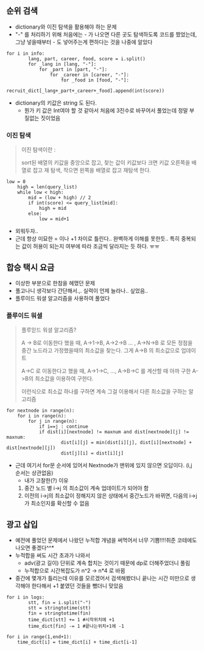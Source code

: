 ## 순위 검색
- dictionary와 이진 탐색을 활용해야 하는 문제
- "-" 를 처리하기 위해 처음에는 - 가 나오면 다른 곳도 탐색하도록 코드를 짰었는데, 그냥 넣을때부터 - 도 넣어주는게 편하다는 것을 나중에 알았다

```
for i in info:
        lang, part, career, food, score = i.split()
        for _lang in [lang, "-"]:
            for _part in [part, "-"]:
                for _career in [career, "-"]:
                    for _food in [food, "-"]:
                        recruit_dict[_lang+_part+_career+_food].append(int(score))
```
- dictionary의 키값은 string 도 된다. 
    - 뭔가 키 값은 Int여야 할 것 같아서 처음에 3진수로 바꾸어서 풀었는데 정말 부질없는 짓이었음 


### 이진 탐색
> 이진 탐색이란 : 
>
> sort된 배열의 키값을 중앙으로 잡고, 찾는 값이 키값보다 크면 키값 오른쪽을 배열로 잡고 재 탐색, 작으면 왼쪽을 배열로 잡고 재탐색 한다.
```
low = 0
    high = len(query_list)
    while low < high:
        mid = (low + high) // 2
        if int(score) <= query_list[mid]:
            high = mid
        else:
            low = mid+1
```
- 외워두자.. 
- 근데 항상 미묘한 = 이나 +1 차이로 틀린다.. 완벽하게 이해를 못한듯.. 특히 중복되는 값이 허용이 되는지 여부에 따라 조금씩 달라지는 듯 하다. ㅠㅠ 


## 합승 택시 요금
- 이상한 부분으로 한참을 헤맸던 문제
- 풀고나니 생각보다 간단해서.,. 실력이 언제 늘라나.. 싶었음..  
- 플루이드 워셜 알고리즘을 사용하여 풀었다


### 플루이드 워셜
> 플루읻드 워셜 알고리즘? 
>
> A -> B로 이동한다 했을 때, A->1->B, A->2->B ... , A->N->B 로 모든 정점을 중간 노드라고 가정했을때의 최소값을 찾는다. 그게 A->B 의 최소값으로 업데이트
> 
> A->C 로 이동한다고 했을 때, A->1->C, ..., A->B->C 를 계산할 때 아까 구한 A->B의 최소값을 이용하여 구한다.
>
> 이런식으로 최소값 하나를 구하면 계속 그걸 이용해서 다른 최소값을 구하는 알고리즘
```
for nextnode in range(n):
    for i in range(n):
        for j in range(n):
            if i==j : continue
            if dist[i][nextnode] != maxnum and dist[nextnode][j] != maxnum:
                    dist[i][j] = min(dist[i][j], dist[i][nextnode] + dist[nextnode][j])
                    dist[j][i] = dist[i][j] 
```
- 근데 여기서 for문 순서에 있어서 Nextnode가 맨위에 있지 않으면 오답이다. (i,j 순서는 상관없음)
    - 내가 고찰한(?) 이유
    1. 중간 노드 별 i->j 의 최소값이 계속 업데이트가 되어야 함
    2. 이전의 i->j의 최소값이 정해지지 않은 상태에서 중간노드가 바뀌면, 다음의 i->j 가 최소인지를 확신할 수 없음
 


## 광고 삽입
- 예전에 풀었던 문제에서 나왔던 누적합 개념을 써먹어서 너무 기쁨!!!!취준 코테에도 나오면 좋겠다^^* 
- 누적합을 써도 시간 초과가 나와서
    - adv(광고 길이) 단위로 계속 합치는 것이기 때문에 dp로 더해주었더니 풀림
    - 누적합으로 시간복잡도가 n^2 -> n*4 로 바뀜
- 중간에 몇개가 틀리는데 이유를 모르겠어서 검색해봤더니 끝나는 시간 미만으로 생각해야 한다해서 +1 붙였던 것들을 뺐더니 맞았음



```
for i in logs:
        stt, fin = i.split("-")
        stt = stringtotime(stt)
        fin = stringtotime(fin)
        time_dict[stt] += 1 #시작위치에 +1
        time_dict[fin] -= 1 #끝나는위치+1에 -1

for i in range(1,end+1):
    time_dict[i] = time_dict[i] + time_dict[i-1]
```